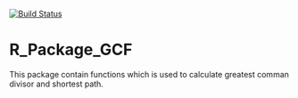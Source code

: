 [![Build Status](https://travis-ci.org/amannayak/rPackageGCF.svg?branch=master)](https://travis-ci.org/amannayak/rPackageGCF)

# R_Package_GCF
This package contain functions which is used to calculate greatest comman divisor and shortest path.

